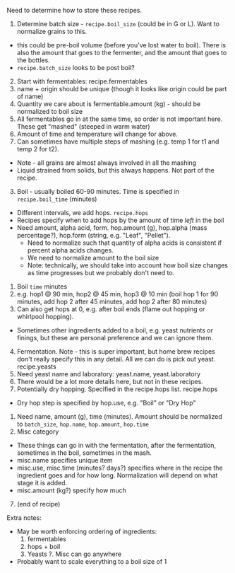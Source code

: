 Need to determine how to store these recipes.

1. Determine batch size - `recipe.boil_size` (could be in G or L). Want to normalize grains to this.
  - this could be pre-boil volume (before you've lost water to boil). There is also the amount that goes to the fermenter, and the amount that goes to the bottles.
  - `recipe.batch_size` looks to be post boil?
2. Start with fermentables: recipe.fermentables
  1. name + origin should be unique (though it looks like origin could be part of name)
  2. Quantity we care about is fermentable.amount (kg) - should be normalized to boil size
  3. All fermentables go in at the same time, so order is not important here. These get "mashed" (steeped in warm water)
  4. Amount of time and temperature will change for above.
  5. Can sometimes have multiple steps of mashing (e.g. temp 1 for t1 and temp 2 for t2).
  - Note - all grains are almost always involved in all the mashing
-  Liquid strained from solids, but this always happens. Not part of the recipe.
3. Boil - usually boiled 60-90 minutes. Time is specified in `recipe.boil_time` (minutes)
  - Different intervals, we add hops. `recipe.hops`
  - Recipes specify when to add hops by the amount of time _left_ in the boil
  - Need amount, alpha acid, form. hop.amount (g), hop.alpha (mass percentage?), hop.form (string, e.g. "Leaf", "Pellet").
    - Need to normalize such that quantity of alpha acids is consistent if percent alpha acids changes.
    - We need to normalize amount to the boil size
    - Note: technically, we should take into account how boil size changes as time progresses but we probably don't need to.
  1. Boil `time` minutes
  2. e.g. hop1 @ 90 min, hop2 @ 45 min, hop3 @ 10 min (boil hop 1 for 90 minutes, add hop 2 after 45 minutes, add hop 2 after 80 minutes)
  3. Can also get hops at 0, e.g. after boil ends (flame out hopping or whirlpool hopping).
  - Sometimes other ingredients added to a boil, e.g. yeast nutrients or finings, but these are personal preference and we can ignore them.
4. Fermentation. Note - this is super important, but home brew recipes don't really specify this in any detail. All we can do is pick out yeast. recipe.yeasts
  1. Need yeast name and laboratory: yeast.name, yeast.laboratory
  2. There would be a lot more details here, but not in these recipes.
5. Potentially dry hopping. Specified in the recipe.hops list. recipe.hops
  - Dry hop step is specified by hop.use, e.g. "Boil" or "Dry Hop"
  1. Need name, amount (g), time (minutes). Amount should be normalized to `batch_size`, `hop.name`, `hop.amount`, `hop.time`
6. Misc category
  - These things can go in with the fermentation, after the fermentation, sometimes in the boil, sometimes in the mash.
  - misc.name specifies unique item
  - misc.use, misc.time (minutes? days?) specifies where in the recipe the ingredient goes and for how long. Normalization will depend on what stage it is added.
  - misc.amount (kg?) specify how much
7. <EOR> (end of recipe)

Extra notes:
   - May be worth enforcing ordering of ingredients:
      1. fermentables
      2. hops + boil
      3. Yeasts
      ?. Misc can go anywhere
   - Probably want to scale everything to a boil size of 1

